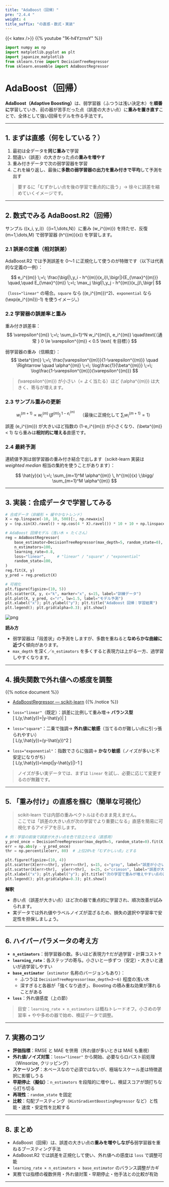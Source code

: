 ```yaml
---
title: "AdaBoost（回帰）"
pre: "2.4.4 "
weight: 4
title_suffix: "の直感・数式・実装"
---
```


{{< katex />}}
{{% youtube "1K-h4YzrnsY" %}}

```python
import numpy as np
import matplotlib.pyplot as plt
import japanize_matplotlib
from sklearn.tree import DecisionTreeRegressor
from sklearn.ensemble import AdaBoostRegressor
```

# AdaBoost（回帰）

<div class="pagetop-box">
  <p><b>AdaBoost（Adaptive Boosting）</b>は、弱学習器（ふつうは浅い決定木）を<b>順番に</b>学習していき、前の器が苦手だった点（誤差の大きい点）に<b>重みを置き直す</b>ことで、全体として強い回帰モデルを作る手法です。</p>
</div>

---

## 1. まずは直感（何をしている？）

1. 最初は全データを<b>同じ重み</b>で学習  
2. 間違い（誤差）の大きかった点の<b>重みを増やす</b>  
3. 重み付きデータで次の弱学習器を学習  
4. これを繰り返し、最後に<b>多数の弱学習器の出力を重み付きで平均</b>して予測を出す

> 要するに「むずかしい点を後の学習で重点的に扱う」→ 徐々に誤差を縮めていくイメージです。

---

## 2. 数式でみる AdaBoost.R2（回帰）

サンプル \((x_i, y_i)\)（\(i=1,\dots,N\)）に重み \(w_i^{(m)}\) を持たせ、反復 \(m=1,\dots,M\) で弱学習器 \(h^{(m)}(x)\) を学習します。

### 2.1 誤差の定義（相対誤差）
AdaBoost.R2 では予測誤差を 0〜1 に正規化して使うのが特徴です（以下は代表的な定義の一例）：

$$
e_i^{(m)} \;=\; \frac{\bigl|\,y_i - h^{(m)}(x_i)\,\bigr|}{E_{\max}^{(m)}}
\quad,\quad
E_{\max}^{(m)} \;=\; \max_j \bigl|\,y_j - h^{(m)}(x_j)\,\bigr|
$$

（`loss="linear"` の場合。`square` なら \((e_i^{(m)})^2\)、`exponential` なら \(\exp(e_i^{(m)})-1\) を使うイメージ。）

### 2.2 学習器の誤差率と重み
重み付き誤差率：
$$
\varepsilon^{(m)} \;=\; \sum_{i=1}^N w_i^{(m)}\, e_i^{(m)}
\quad\text{（通常 } 0 \le \varepsilon^{(m)} < 0.5 \text{ を目標）}
$$

弱学習器の重み（信頼度）：
$$
\beta^{(m)} \;=\; \frac{\varepsilon^{(m)}}{1-\varepsilon^{(m)}}
\quad \Rightarrow \quad
\alpha^{(m)} \;=\; \log\frac{1}{\beta^{(m)}} \;=\; \log\frac{1-\varepsilon^{(m)}}{\varepsilon^{(m)}}
$$

> \(\varepsilon^{(m)}\) が小さい（= よく当たる）ほど \(\alpha^{(m)}\) は大きく、寄与が増えます。

### 2.3 サンプル重みの更新
$$
w_i^{(m+1)} \;\propto\; w_i^{(m)} \, \bigl(\beta^{(m)}\bigr)^{\,1 - e_i^{(m)}}
\quad\text{（最後に正規化して } \sum_i w_i^{(m+1)}=1\text{）}
$$

誤差 \(e_i^{(m)}\) が大きいほど指数の \(1-e_i^{(m)}\) が小さくなり、\(\beta^{(m)} < 1\) なら重みは<b>相対的に増える</b>直感です。

### 2.4 最終予測
連続値予測は弱学習器の重み付き結合で出します（scikit-learn 実装は <i>weighted median</i> 相当の集約を使うことがあります）：

$$
\hat{y}(x) \;=\; \sum_{m=1}^M \alpha^{(m)} \, h^{(m)}(x) \;\bigg/ \sum_{m=1}^M \alpha^{(m)}
$$

---

## 3. 実装：合成データで学習してみる

```python
# 合成データ（非線形 + 緩やかなトレンド）
X = np.linspace(-10, 10, 500)[:, np.newaxis]
y = (np.sin(X).ravel() + np.cos(4 * X).ravel()) * 10 + 10 + np.linspace(-2, 2, 500)

# AdaBoost 回帰モデル（浅い木 × たくさん）
reg = AdaBoostRegressor(
    base_estimator=DecisionTreeRegressor(max_depth=5, random_state=0),
    n_estimators=100,
    learning_rate=0.8,
    loss="linear",     # "linear" / "square" / "exponential"
    random_state=100,
)
reg.fit(X, y)
y_pred = reg.predict(X)

# 可視化
plt.figure(figsize=(10, 5))
plt.scatter(X, y, c="k", marker="x", s=15, label="訓練データ")
plt.plot(X, y_pred, c="r", lw=1.5, label="モデル予測")
plt.xlabel("x"); plt.ylabel("y"); plt.title("AdaBoost 回帰：学習結果")
plt.legend(); plt.grid(alpha=0.3); plt.show()
```

![png](/images/basic/ensemble/Adaboost_Regression_files/Adaboost_Regression_6_0.png)

**読み方**  
- 弱学習器は「段差状」の予測をしますが、多数を重ねると<b>なめらかな曲線に近づく</b>傾向があります。  
- `max_depth` を深く／`n_estimators` を多くすると表現力は上がる一方、過学習しやすくなります。

---

## 4. 損失関数で外れ値への感度を調整

{{% notice document %}}
- [AdaBoostRegressor — scikit-learn](https://scikit-learn.org/stable/modules/generated/sklearn.ensemble.AdaBoostRegressor.html)
{{% /notice %}}

- `loss="linear"`（既定）：誤差に比例して重み増→ **バランス型**  
  \[
  L(y,\hat{y})=|y-\hat{y}|
  \]
- `loss="square"`：二乗で強調→ **外れ値に敏感**（当てるのが難しい点に引っ張られやすい）  
  \[
  L(y,\hat{y})=(y-\hat{y})^2
  \]
- `loss="exponential"`：指数でさらに強調→ **かなり敏感**（ノイズが多いと不安定になりがち）  
  \[
  L(y,\hat{y})=\exp(|y-\hat{y}|)-1
  \]

> ノイズが多い実データでは、まずは `linear` を試し、必要に応じて変更するのが無難です。

---

## 5. 「重み付け」の直感を掴む（簡単な可視化）

> scikit-learn では内部の重みベクトルはそのまま見えません。  
> ここでは「誤差の大きい点が次の学習でより重要になる」直感を簡易に可視化するアイデアを示します。

```python
# 例：学習の前後で誤差が大きい点を色で目立たせる（直感用）
y_pred_once = DecisionTreeRegressor(max_depth=5, random_state=0).fit(X, y).predict(X)
err = np.abs(y - y_pred_once)
thr = np.percentile(err, 80)  # 上位20%を「むずかしい点」とする

plt.figure(figsize=(10, 4))
plt.scatter(X[err<=thr], y[err<=thr], s=15, c="gray", label="誤差が小さい点")
plt.scatter(X[err>thr],  y[err>thr],  s=25, c="crimson", label="誤差が大きい点（重み↑）")
plt.xlabel("x"); plt.ylabel("y"); plt.title("次の学習で重みが増えやすい点の直感")
plt.legend(); plt.grid(alpha=0.3); plt.show()
```

**解釈**  
- 赤い点（誤差が大きい点）ほど次の器で重点的に学習され、順次改善が試みられます。  
- 実データでは外れ値やラベルノイズが混ざるため、損失の選択や学習率で安定性を担保しましょう。

---

## 6. ハイパーパラメータの考え方

- **`n_estimators`**：弱学習器の数。多いほど表現力↑だが過学習・計算コスト↑  
- **`learning_rate`**：各ステップの寄与。小さいと一歩ずつ（安定）・大きいと速いが過学習しやすい  
- **`base_estimator`**（`estimator` 名称のバージョンもあり）：  
  - ふつうは `DecisionTreeRegressor(max_depth=3〜6)` 程度の浅い木  
  - 深すぎると各器が「強くなり過ぎ」、Boosting の積み重ね効果が薄れることがある  
- **`loss`**：外れ値感度（上の節）

> 目安：`learning_rate × n_estimators` は概ねトレードオフ。小さめの学習率 + やや多めの器で始め、検証データで調整。

---

## 7. 実務のコツ

- **評価指標**：RMSE と MAE を併用（外れ値が多いときは MAE も重視）  
- **外れ値/ノイズ対策**：`loss="linear"` から開始、必要ならロバスト前処理（Winsorize, クリッピング）  
- **スケーリング**：木ベースなので必須ではないが、極端なスケール差は特徴選択に影響しうる  
- **早期停止（擬似）**：`n_estimators` を段階的に増やし、検証スコアが頭打ちなら打ち切る  
- **再現性**：`random_state` を固定  
- **比較**：勾配ブースティング（`HistGradientBoostingRegressor` など）と性能・速度・安定性を比較する

---

## 8. まとめ

- AdaBoost（回帰）は、誤差の大きい点の<b>重みを増やしながら</b>弱学習器を重ねるブースティング手法  
- AdaBoost.R2 では誤差を正規化して使い、外れ値への感度は `loss` で調整可能  
- `learning_rate × n_estimators × base_estimator` のバランス調整がカギ  
- 実務では指標の複数併用・外れ値対策・早期停止・他手法との比較が有効

---
